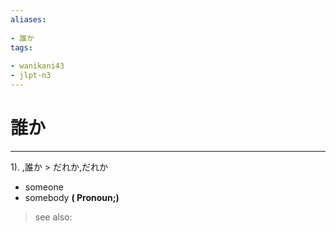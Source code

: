 ```yaml
---
aliases:
    
- 誰か
tags:
    
- wanikani43
- jlpt-n3
---
```


# 誰か
---
1).
,誰か > だれか,だれか

- someone
- somebody
**( Pronoun;)**
> see also: 
            